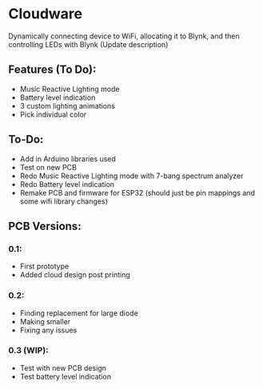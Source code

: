 # Cloudware
Dynamically connecting device to WiFi, allocating it to Blynk, and then controlling LEDs with Blynk (Update description)

## Features (To Do):
- Music Reactive Lighting mode
- Battery level indication
- 3 custom lighting animations
- Pick individual color

## To-Do:
- Add in Arduino libraries used
- Test on new PCB
- Redo Music Reactive Lighting mode with 7-bang spectrum analyzer
- Redo Battery level indication
- Remake PCB and firmware for ESP32 (should just be pin mappings and some wifi library changes)

## PCB Versions:

### 0.1:

- First prototype
- Added cloud design post printing

### 0.2:

- Finding replacement for large diode
- Making smaller
- Fixing any issues

### 0.3 (WIP):
- Test with new PCB design
- Test battery level indication
